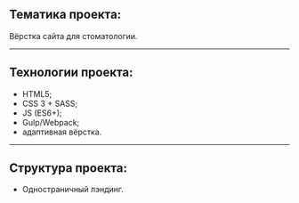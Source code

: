 ## Тематика проекта:
Вёрстка сайта для стоматологии.
___
## Технологии проекта:
+ HTML5;
+ CSS 3 + SASS;
+ JS (ES6+);
+ Gulp/Webpack;
+ адаптивная вёрстка.
___
## Структура проекта:
- Одностраничный лэндинг.